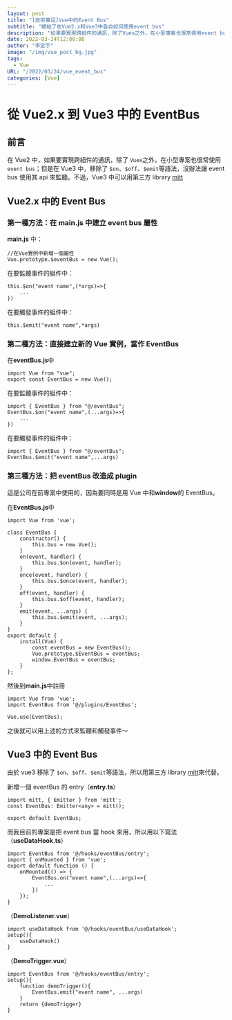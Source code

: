 ```yaml
---
layout: post
title: "[技術筆記]Vue中的Event Bus"
subtitle: "總結了在Vue2.x和Vue3中各自如何使用event bus"
description: "如果要實現跨組件的通訊，除了Vuex之外，在小型專案也很常使用event bus。而Vue2.x和Vue3在實現event bus上也有一些不同。"
date: 2022-03-24T12:00:00
author: "李定宇"
image: "/img/vue_post_bg.jpg"
tags:
  - Vue
URL: "/2022/03/24/vue_event_bus"
categories: [Vue]
---
```


# 從 Vue2.x 到 Vue3 中的 EventBus

## 前言

在 Vue2 中，如果要實現跨組件的通訊，除了 `Vuex`之外，在小型專案也很常使用 `event bus`；但是在 Vue3 中，移除了 `$on`、`$off`、`$emit`等語法，沒辦法讓 event bus 使用其 api 來監聽。不過，Vue3 中可以用第三方 library [mitt](https://www.npmjs.com/package/mitt)

## Vue2.x 中的 Event Bus

### 第一種方法：在 main.js 中建立 event bus 屬性

**main.js** 中：

```
//在Vue實例中新增一個屬性
Vue.prototype.$eventBus = new Vue();
```

在要監聽事件的組件中：

```
this.$on("event name",(*args)=>{
	...
})
```

在要觸發事件的組件中：

```
this.$emit("event name",*args)
```

### 第二種方法：直接建立新的 Vue 實例，當作 EventBus

在**eventBus.js**中

```
import Vue from "vue";
export const EventBus = new Vue();
```

在要監聽事件的組件中：

```
import { EventBus } from "@/eventBus";
EventBus.$on("event name",(...args)=>{
	...
})
```

在要觸發事件的組件中：

```
import { EventBus } from "@/eventBus";
EventBus.$emit("event name",...args)
```

### 第三種方法：把 eventBus 改造成 plugin

這是公司在前專案中使用的，因為要同時是用 Vue 中和**window**的 EventBus。

在**EventBus.js**中

```
import Vue from 'vue';

class EventBus {
    constructor() {
        this.bus = new Vue();
    }
    on(event, handler) {
        this.bus.$on(event, handler);
    }
    once(event, handler) {
        this.bus.$once(event, handler);
    }
    off(event, handler) {
        this.bus.$off(event, handler);
    }
    emit(event, ...args) {
        this.bus.$emit(event, ...args);
    }
}
export default {
    install(Vue) {
        const eventBus = new EventBus();
        Vue.prototype.$EventBus = eventBus;
        window.EventBus = eventBus;
    }
};
```

然後到**main.js**中註冊

```
import Vue from 'vue';
import EventBus from '@/plugins/EventBus';

Vue.use(EventBus);
```

之後就可以用上述的方式來監聽和觸發事件～

## Vue3 中的 Event Bus

由於 vue3 移除了 `$on`、`$off`、`$emit`等語法，所以用第三方 library [mitt](https://www.npmjs.com/package/mitt)來代替。

新增一個 eventBus 的 entry（**entry.ts**）

```
import mitt, { Emitter } from 'mitt';
const EventBus: Emitter<any> = mitt();

export default EventBus;
```

而我目前的專案是把 event bus 當 hook 來用，所以用以下寫法  
（**useDataHook.ts**）

```
import EventBus from '@/hooks/eventBus/entry';
import { onMounted } from 'vue';
export default function () {
    onMounted(() => {
        EventBus.on("event name",(...args)=>{
			...
		})
    });
}
```

（**DemoListener.vue**）

```
import useDataHook from '@/hooks/eventBus/useDataHook';
setup(){
	useDataHook()
}
```

（**DemoTrigger.vue**）

```
import EventBus from '@/hooks/eventBus/entry';
setup(){
	function demoTrigger(){
		EventBus.emit("event name", ...args)
	}
	return {demoTrigger}
}
```

